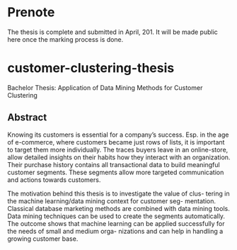# Prenote
The thesis is complete and submitted in April, 201. It will be made public here once the marking process is done. 
# customer-clustering-thesis
Bachelor Thesis: Application of Data Mining Methods for Customer Clustering
## Abstract
Knowing its customers is essential for a company’s success. Esp. in the age of e-commerce, where customers became just rows of lists, it is important to target them more individually. The traces buyers leave in an online-store, allow detailed insights on their habits how they interact with an organization. Their purchase history contains all transactional data to build meaningful customer segments. These segments allow more targeted communication and actions towards customers.

The motivation behind this thesis is to investigate the value of clus- tering in the machine learning/data mining context for customer seg- mentation. Classical database marketing methods are combined with data mining tools. Data mining techniques can be used to create the segments automatically. The outcome shows that machine learning can be applied successfully for the needs of small and medium orga- nizations and can help in handling a growing customer base.
